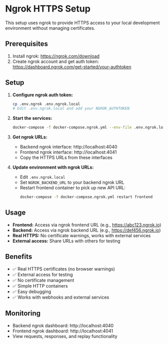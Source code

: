 # Ngrok HTTPS Setup

This setup uses ngrok to provide HTTPS access to your local development environment without managing certificates.

## Prerequisites

1. Install ngrok: https://ngrok.com/download
2. Create ngrok account and get auth token: https://dashboard.ngrok.com/get-started/your-authtoken

## Setup

1. **Configure ngrok auth token:**
   ```bash
   cp .env.ngrok .env.ngrok.local
   # Edit .env.ngrok.local and add your NGROK_AUTHTOKEN
   ```

2. **Start the services:**
   ```bash
   docker-compose -f docker-compose.ngrok.yml --env-file .env.ngrok.local up --build
   ```

3. **Get ngrok URLs:**
   - Backend ngrok interface: http://localhost:4040
   - Frontend ngrok interface: http://localhost:4041
   - Copy the HTTPS URLs from these interfaces

4. **Update environment with ngrok URLs:**
   - Edit `.env.ngrok.local`
   - Set `NGROK_BACKEND_URL` to your backend ngrok URL
   - Restart frontend container to pick up new API URL:
     ```bash
     docker-compose -f docker-compose.ngrok.yml restart frontend
     ```

## Usage

- **Frontend:** Access via ngrok frontend URL (e.g., https://abc123.ngrok.io)
- **Backend:** Access via ngrok backend URL (e.g., https://def456.ngrok.io)
- **Real HTTPS:** No certificate warnings, works with external services
- **External access:** Share URLs with others for testing

## Benefits

- ✅ Real HTTPS certificates (no browser warnings)
- ✅ External access for testing
- ✅ No certificate management
- ✅ Simple HTTP containers
- ✅ Easy debugging
- ✅ Works with webhooks and external services

## Monitoring

- Backend ngrok dashboard: http://localhost:4040
- Frontend ngrok dashboard: http://localhost:4041
- View requests, responses, and replay functionality